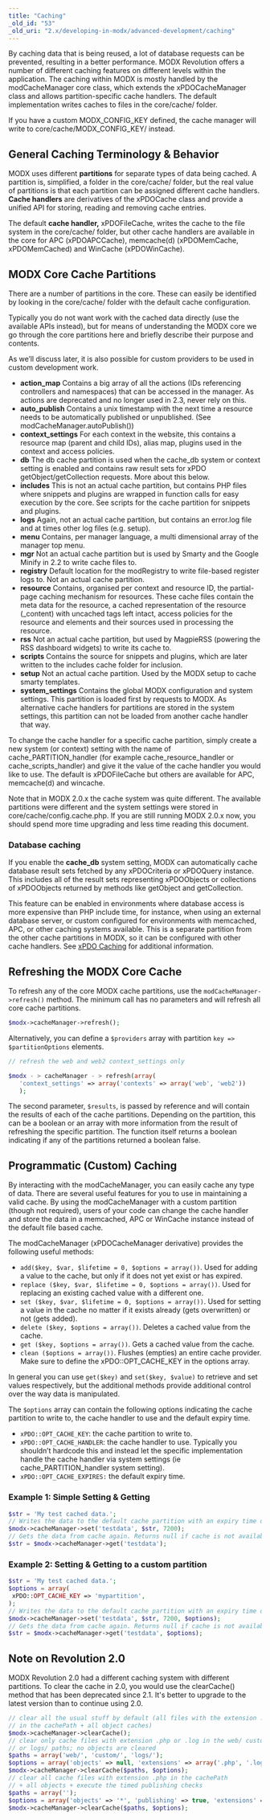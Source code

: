 ```yaml
---
title: "Caching"
_old_id: "53"
_old_uri: "2.x/developing-in-modx/advanced-development/caching"
---
```


 By caching data that is being reused, a lot of database requests can be prevented, resulting in a better performance. MODX Revolution offers a number of different caching features on different levels within the application. The caching within MODX is mostly handled by the modCacheManager core class, which extends the xPDOCacheManager class and allows partition-specific cache handlers. The default implementation writes caches to files in the core/cache/ folder.

 If you have a custom MODX\_CONFIG\_KEY defined, the cache manager will write to core/cache/MODX\_CONFIG\_KEY/ instead.

## General Caching Terminology & Behavior

 MODX uses different **partitions** for separate types of data being cached. A partition is, simplified, a folder in the core/cache/ folder, but the real value of partitions is that each partition can be assigned different cache handlers. **Cache handlers** are derivatives of the xPDOCache class and provide a unified API for storing, reading and removing cache entries.

 The default **cache handler,** xPDOFileCache, writes the cache to the file system in the core/cache/ folder, but other cache handlers are available in the core for APC (xPDOAPCCache), memcache(d) (xPDOMemCache, xPDOMemCached) and WinCache (xPDOWinCache).

## MODX Core Cache Partitions

 There are a number of partitions in the core. These can easily be identified by looking in the core/cache/ folder with the default cache configuration.

 Typically you do not want work with the cached data directly (use the available APIs instead), but for means of understanding the MODX core we go through the core partitions here and briefly describe their purpose and contents.

 As we’ll discuss later, it is also possible for custom providers to be used in custom development work.

- **action\_map** Contains a big array of all the actions (IDs referencing controllers and namespaces) that can be accessed in the manager. As actions are deprecated and no longer used in 2.3, never rely on this.
- **auto\_publish** Contains a unix timestamp with the next time a resource needs to be automatically published or unpublished. (See modCacheManager.autoPublish())
- **context\_settings** For each context in the website, this contains a resource map (parent and child IDs), alias map, plugins used in the context and access policies.
- **db** The db cache partition is used when the cache\_db system or context setting is enabled and contains raw result sets for xPDO getObject/getCollection requests. More about this below.
- **includes** This is not an actual cache partition, but contains PHP files where snippets and plugins are wrapped in function calls for easy execution by the core. See scripts for the cache partition for snippets and plugins.
- **logs** Again, not an actual cache partition, but contains an error.log file and at times other log files (e.g. setup).
- **menu** Contains, per manager language, a multi dimensional array of the manager top menu.
- **mgr** Not an actual cache partition but is used by Smarty and the Google Minify in 2.2 to write cache files to.
- **registry** Default location for the modRegistry to write file-based register logs to. Not an actual cache partition.
- **resource** Contains, organised per context and resource ID, the partial-page caching mechanism for resources. These cache files contain the meta data for the resource, a cached representation of the resource (\_content) with uncached tags left intact, access policies for the resource and elements and their sources used in processing the resource.
- **rss** Not an actual cache partition, but used by MagpieRSS (powering the RSS dashboard widgets) to write its cache to.
- **scripts** Contains the source for snippets and plugins, which are later written to the includes cache folder for inclusion.
- **setup** Not an actual cache partition. Used by the MODX setup to cache smarty templates.
- **system\_settings** Contains the global MODX configuration and system settings. This partition is loaded first by requests to MODX. As alternative cache handlers for partitions are stored in the system settings, this partition can not be loaded from another cache handler that way.

 To change the cache handler for a specific cache partition, simply create a new system (or context) setting with the name of cache\_PARTITION\_handler (for example cache\_resource\_handler or cache\_scripts\_handler) and give it the value of the cache handler you would like to use. The default is xPDOFileCache but others are available for APC, memcache(d) and wincache.

 Note that in MODX 2.0.x the cache system was quite different. The available partitions were different and the system settings were stored in core/cache/config.cache.php. If you are still running MODX 2.0.x now, you should spend more time upgrading and less time reading this document.

### Database caching

 If you enable the **cache\_db** system setting, MODX can automatically cache database result sets fetched by any xPDOCriteria or xPDOQuery instance. This includes all of the result sets representing xPDOObjects or collections of xPDOObjects returned by methods like getObject and getCollection.

 This feature can be enabled in environments where database access is more expensive than PHP include time, for instance, when using an external database server, or custom configured for environments with memcached, APC, or other caching systems available. This is a separate partition from the other cache partitions in MODX, so it can be configured with other cache handlers. See [xPDO Caching](extending-modx/xpdo/caching) for additional information.

## Refreshing the MODX Core Cache

 To refresh any of the core MODX cache partitions, use the `modCacheManager->refresh()` method. The minimum call has no parameters and will refresh all core cache partitions.

 ``` php
$modx->cacheManager->refresh();
```

 Alternatively, you can define a `$providers` array with partition `key => $partitionOptions` elements.

 ``` php
// refresh the web and web2 context_settings only 

$modx - > cacheManager - > refresh(array(
    'context_settings' => array('contexts' => array('web', 'web2'))
    );
```

 The second parameter, `$results`, is passed by reference and will contain the results of each of the cache partitions. Depending on the partition, this can be a boolean or an array with more information from the result of refreshing the specific partition. The function itself returns a boolean indicating if any of the partitions returned a boolean false.

## Programmatic (Custom) Caching

 By interacting with the modCacheManager, you can easily cache any type of data. There are several useful features for you to use in maintaining a valid cache. By using the modCacheManager with a custom partition (though not required), users of your code can change the cache handler and store the data in a memcached, APC or WinCache instance instead of the default file based cache.

 The modCacheManager (xPDOCacheManager derivative) provides the following useful methods:

- `add($key, $var, $lifetime = 0, $options = array())`. Used for adding a value to the cache, but only if it does not yet exist or has expired.
- `replace ($key, $var, $lifetime = 0, $options = array())`. Used for replacing an existing cached value with a different one.
- `set ($key, $var, $lifetime = 0, $options = array())`. Used for setting a value in the cache no matter if it exists already (gets overwritten) or not (gets added).
- `delete ($key, $options = array())`. Deletes a cached value from the cache.
- `get ($key, $options = array())`. Gets a cached value from the cache.
- `clean ($options = array())`. Flushes (empties) an entire cache provider. Make sure to define the xPDO::OPT\_CACHE\_KEY in the options array.

 In general you can use `get($key)` and `set($key, $value)` to retrieve and set values respectively, but the additional methods provide additional control over the way data is manipulated.

 The `$options` array can contain the following options indicating the cache partition to write to, the cache handler to use and the default expiry time.

- `xPDO::OPT_CACHE_KEY`: the cache partition to write to.
- `xPDO::OPT_CACHE_HANDLER`: the cache handler to use. Typically you shouldn’t hardcode this and instead let the specific implementation handle the cache handler via system settings (ie cache\_PARTITION\_handler system setting).
- `xPDO::OPT_CACHE_EXPIRES:` the default expiry time.

### Example 1: Simple Setting & Getting

 ``` php
$str = 'My test cached data.';
// Writes the data to the default cache partition with an expiry time of 2 hours.
$modx->cacheManager->set('testdata', $str, 7200);
// Gets the data from cache again. Returns null if cache is not available or expired.
$str = $modx->cacheManager->get('testdata');
```

### Example 2: Setting & Getting to a custom partition

 ``` php
$str = 'My test cached data.';
$options = array(
  xPDO::OPT_CACHE_KEY => 'mypartition',
);
// Writes the data to the default cache partition with an expiry time of 2 hours.
$modx->cacheManager->set('testdata', $str, 7200, $options);
// Gets the data from cache again. Returns null if cache is not available or expired.
$str = $modx->cacheManager->get('testdata', $options);
```

## Note on Revolution 2.0

 MODX Revolution 2.0 had a different caching system with different partitions. To clear the cache in 2.0, you would use the clearCache() method that has been deprecated since 2.1. It's better to upgrade to the latest version than to continue using 2.0.

 ``` php
// clear all the usual stuff by default (all files with the extension .cache.php
// in the cachePath + all object caches)
$modx->cacheManager->clearCache();
// clear only cache files with extension .php or .log in the web/ custom/
// or logs/ paths; no objects are cleared
$paths = array('web/', 'custom/', 'logs/');
$options = array('objects' => null, 'extensions' => array('.php', '.log'));
$modx->cacheManager->clearCache($paths, $options);
// clear all cache files with extension .php in the cachePath
// + all objects + execute the timed publishing checks
$paths = array('');
$options = array('objects' => '*', 'publishing' => true, 'extensions' => array('.php'));
$modx->cacheManager->clearCache($paths, $options);
```